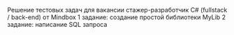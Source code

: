 Решение тестовых задач для вакансии стажер-разработчик C# (fullstack / back-end) от Mindbox
1 задание: создание простой библиотеки MyLib
2 задание: написание SQL запроса

